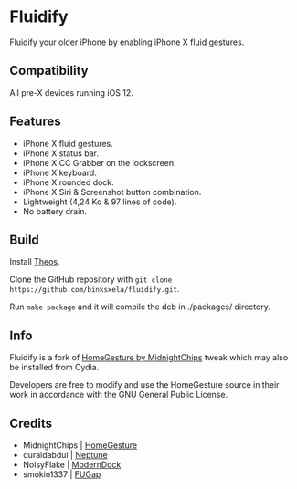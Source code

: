 # Fluidify
Fluidify your older iPhone by enabling iPhone X fluid gestures.

## Compatibility

All pre-X devices running iOS 12.

## Features
* iPhone X fluid gestures.
* iPhone X status bar.
* iPhone X CC Grabber on the lockscreen.
* iPhone X keyboard.
* iPhone X rounded dock.
* iPhone X Siri & Screenshot button combination.
* Lightweight (4,24 Ko & 97 lines of code).
* No battery drain.

## Build

Install [Theos](https://github.com/theos/theos).

Clone the GitHub repository with `git clone https://github.com/binksxela/fluidify.git`.

Run `make package` and it will compile the deb in ./packages/ directory.

## Info
Fluidify is a fork of [HomeGesture by MidnightChips](https://repo.dynastic.co/package/com.vitataf.homegesture) tweak which may also be installed from Cydia.

Developers are free to modify and use the HomeGesture source in their work in accordance with the GNU General Public License.

## Credits
* MidnightChips | [HomeGesture](https://github.com/midnightchip/HomeGesture-Full)
* duraidabdul | [Neptune](https://github.com/duraidabdul/Neptune)
* NoisyFlake | [ModernDock](https://github.com/NoisyFlake/ModernDock)
* smokin1337 | [FUGap](https://repo.packix.com/package/com.smokin1337.fugap/)